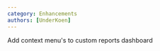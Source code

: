 ```yaml
---
category: Enhancements
authors: [UnderKoen]
---
```


Add context menu's to custom reports dashboard
